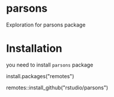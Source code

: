 # parsons
Exploration for parsons package

# Installation

you need to install `parsons` package

install.packages("remotes")

remotes::install_github("rstudio/parsons")
